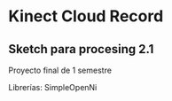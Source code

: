 # Kinect Cloud Record
## Sketch para procesing 2.1
Proyecto final de 1 semestre


Librerías:
SimpleOpenNi
